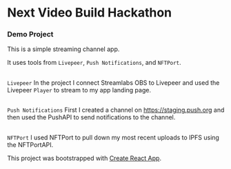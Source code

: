 # Next Video Build Hackathon 

### Demo Project

This is a simple streaming channel app.

It uses tools from `Livepeer`, `Push Notifications`, and `NFTPort`.
##

`Livepeer`
In the project I connect Streamlabs OBS to Livepeer and used the Livepeer `Player` to stream to my app landing page.

##

`Push Notifications`
First I created a channel on https://staging.push.org and then used the PushAPI to send notifications to the channel.

##

`NFTPort`
I used NFTPort to pull down my most recent uploads to IPFS using the NFTPortAPI.





This project was bootstrapped with [Create React App](https://github.com/facebook/create-react-app).



